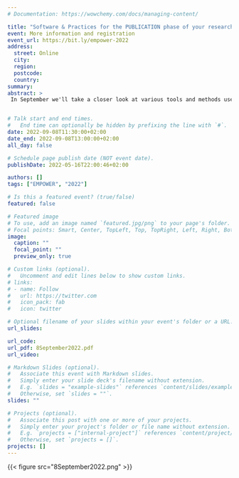 ```yaml
---
# Documentation: https://wowchemy.com/docs/managing-content/

title: "Software & Practices for the PUBLICATION phase of your research project"
event: More information and registration
event_url: https://bit.ly/empower-2022
address:
  street: Online
  city:
  region:
  postcode:
  country:
summary: 
abstract: >
 In September we'll take a closer look at various tools and methods used in the publication phase of research.


# Talk start and end times.
#   End time can optionally be hidden by prefixing the line with `#`.
date: 2022-09-08T11:30:00+02:00
date_end: 2022-09-08T13:00:00+02:00
all_day: false

# Schedule page publish date (NOT event date).
publishDate: 2022-05-16T22:00:46+02:00

authors: []
tags: ["EMPOWER", "2022"]

# Is this a featured event? (true/false)
featured: false

# Featured image
# To use, add an image named `featured.jpg/png` to your page's folder. 
# Focal points: Smart, Center, TopLeft, Top, TopRight, Left, Right, BottomLeft, Bottom, BottomRight.
image:
  caption: ""
  focal_point: ""
  preview_only: true

# Custom links (optional).
#   Uncomment and edit lines below to show custom links.
# links:
# - name: Follow
#   url: https://twitter.com
#   icon_pack: fab
#   icon: twitter

# Optional filename of your slides within your event's folder or a URL.
url_slides:

url_code:
url_pdf: 8September2022.pdf
url_video:

# Markdown Slides (optional).
#   Associate this event with Markdown slides.
#   Simply enter your slide deck's filename without extension.
#   E.g. `slides = "example-slides"` references `content/slides/example-slides.md`.
#   Otherwise, set `slides = ""`.
slides: ""

# Projects (optional).
#   Associate this post with one or more of your projects.
#   Simply enter your project's folder or file name without extension.
#   E.g. `projects = ["internal-project"]` references `content/project/deep-learning/index.md`.
#   Otherwise, set `projects = []`.
projects: []
---
```


{{< figure src="8September2022.png"  >}}